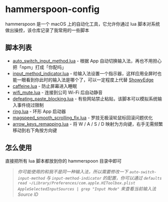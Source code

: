 # hammerspoon-config

hammerspoon 是一个 macOS 上的自动化工具，它允许你通过 lua 脚本对系统做出操控，该仓库记录了我常用的一些脚本

## 脚本列表

- [auto_switch_input_method.lua](./modules/auto_switch_input_method.lua) - 根据 App 自动切换输入法，再也不用担心把「npm」打成「你配吗」
- [input_method_indicator.lua](./modules/input_method_indicator.lua) - 给输入法设置一个指示器，这样应用全屏时也能一眼看到你此时的输入法是哪个了，可以一定程度上代替 [ShowyEdge](https://github.com/pqrs-org/ShowyEdge/)
- [caffeine.lua](./modules/caffeine.lua) - 防止屏幕进入睡眠
- [wifi_mute.lua](./modules/wifi_mute.lua) - 连接到公司 Wi-Fi 后自动静音
- [defeating_paste_blocking.lua](./modules/defeating_paste_blocking.lua) - 有些网站禁止粘贴，该脚本可以模拟系统输入事件绕过限制
- [ring.lua](./modules/ring.lua) - 环形 App 启动器
- [magspeed_smooth_scrolling_fix.lua](./modules/magspeed_smooth_scrolling_fix.lua) - 罗技无极滚轮鼠标回滚问题优化
- [arrow_keys_remapping.lua](./modules/arrow_keys_remapping.lua) - 将 W / A / S / D 映射为方向键，右手无需频繁移动到右下角按方向键

## 怎么使用

直接把所有 lua 脚本都放到你的 hammerspoon 目录中即可

> _你可能使用的和我不是同一种输入法，所以需要修改一下 `auto-switch-input-method` 与 `input-method-indicator` 的配置，你可以通过 `defaults read ~/Library/Preferences/com.apple.HIToolbox.plist AppleSelectedInputSources | grep "Input Mode"` 来查看当前输入法 Source ID_